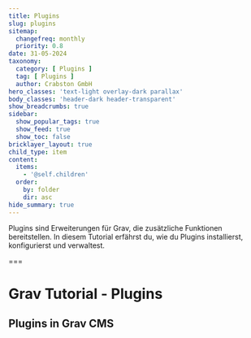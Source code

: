 ```yaml
---
title: Plugins
slug: plugins
sitemap:
  changefreq: monthly
  priority: 0.8
date: 31-05-2024
taxonomy:
  category: [ Plugins ]
  tag: [ Plugins ]
  author: Crabston GmbH
hero_classes: 'text-light overlay-dark parallax'
body_classes: 'header-dark header-transparent'
show_breadcrumbs: true
sidebar:
  show_popular_tags: true
  show_feed: true
  show_toc: false
bricklayer_layout: true
child_type: item
content:
  items:
    - '@self.children'
  order:
    by: folder
    dir: asc
hide_summary: true
---
```


Plugins sind Erweiterungen für Grav, die zusätzliche Funktionen bereitstellen. In diesem Tutorial erfährst du, wie du Plugins installierst, konfigurierst und verwaltest.

===

# Grav Tutorial - Plugins
## Plugins in Grav CMS
